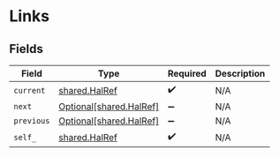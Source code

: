 # Links


## Fields

| Field                                                    | Type                                                     | Required                                                 | Description                                              |
| -------------------------------------------------------- | -------------------------------------------------------- | -------------------------------------------------------- | -------------------------------------------------------- |
| `current`                                                | [shared.HalRef](../../models/shared/halref.md)           | :heavy_check_mark:                                       | N/A                                                      |
| `next`                                                   | [Optional[shared.HalRef]](../../models/shared/halref.md) | :heavy_minus_sign:                                       | N/A                                                      |
| `previous`                                               | [Optional[shared.HalRef]](../../models/shared/halref.md) | :heavy_minus_sign:                                       | N/A                                                      |
| `self_`                                                  | [shared.HalRef](../../models/shared/halref.md)           | :heavy_check_mark:                                       | N/A                                                      |